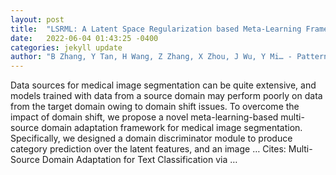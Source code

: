 ```yaml
---
layout: post
title:  "LSRML: A Latent Space Regularization based Meta-Learning Framework for MR Image Segmentation"
date:   2022-06-04 01:43:25 -0400
categories: jekyll update
author: "B Zhang, Y Tan, H Wang, Z Zhang, X Zhou, J Wu, Y Mi… - Pattern Recognition, 2022"
---
```

Data sources for medical image segmentation can be quite extensive, and models trained with data from a source domain may perform poorly on data from the target domain owing to domain shift issues. To overcome the impact of domain shift, we propose a novel meta-learning-based multi-source domain adaptation framework for medical image segmentation. Specifically, we designed a domain discriminator module to produce category prediction over the latent features, and an image … Cites: ‪Multi-Source Domain Adaptation for Text Classification via …‬